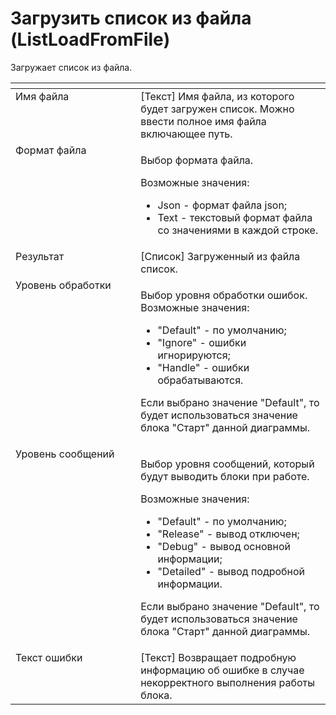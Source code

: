 # Загрузить список из файла (ListLoadFromFile)

Загружает список из файла.

<table data-header-hidden><thead><tr><th width="223" valign="top"></th><th width="338" valign="top"></th></tr></thead><tbody><tr><td valign="top">Имя файла</td><td valign="top">[Текст] Имя файла, из которого будет загружен список. Можно ввести полное имя файла включающее путь.</td></tr><tr><td valign="top">Формат файла</td><td valign="top"><p>Выбор формата файла. </p><p>Возможные значения: </p><ul><li>Json - формат файла json; </li><li>Text - текстовый формат файла со значениями в каждой строке.</li></ul></td></tr><tr><td valign="top">Результат</td><td valign="top">[Список] Загруженный из файла список.</td></tr><tr><td valign="top">Уровень обработки</td><td valign="top"><p>Выбор уровня обработки ошибок. Возможные значения: </p><ul><li>"Default" - по умолчанию; </li><li>"Ignore" - ошибки игнорируются; </li><li>"Handle" - ошибки обрабатываются. </li></ul><p>Если выбрано значение "Default", то будет использоваться значение блока "Старт" данной диаграммы.</p></td></tr><tr><td valign="top">Уровень сообщений</td><td valign="top"><p>Выбор уровня сообщений, который будут выводить блоки при работе. </p><p>Возможные значения: </p><ul><li>"Default" - по умолчанию; </li><li>"Release" - вывод отключен; </li><li>"Debug" - вывод основной информации; </li><li>"Detailed" - вывод подробной информации. </li></ul><p>Если выбрано значение "Default", то будет использоваться значение блока "Старт" данной диаграммы.</p></td></tr><tr><td valign="top">Текст ошибки</td><td valign="top">[Текст] Возвращает подробную информацию об ошибке в случае некорректного выполнения работы блока.</td></tr></tbody></table>
